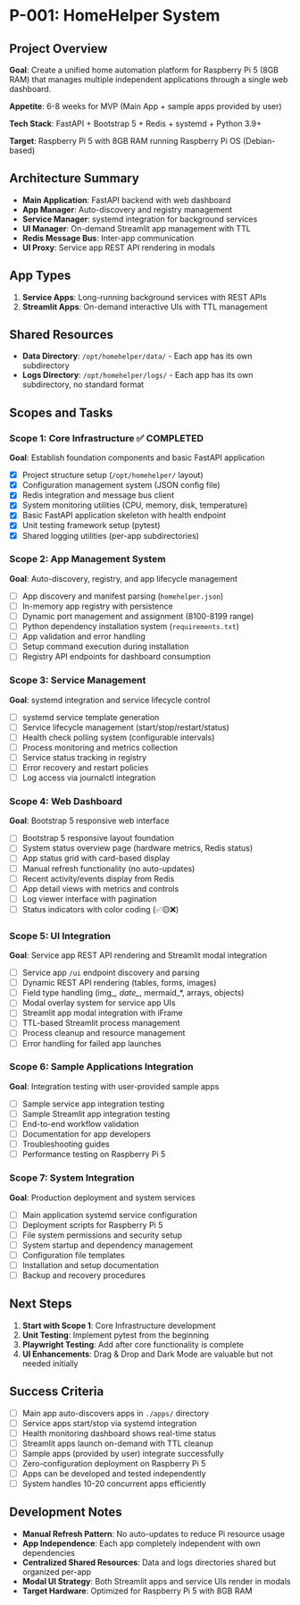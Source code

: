 # P-001: HomeHelper System

## Project Overview
**Goal**: Create a unified home automation platform for Raspberry Pi 5 (8GB RAM) that manages multiple independent applications through a single web dashboard.

**Appetite**: 6-8 weeks for MVP (Main App + sample apps provided by user)

**Tech Stack**: FastAPI + Bootstrap 5 + Redis + systemd + Python 3.9+

**Target**: Raspberry Pi 5 with 8GB RAM running Raspberry Pi OS (Debian-based)

## Architecture Summary
- **Main Application**: FastAPI backend with web dashboard
- **App Manager**: Auto-discovery and registry management  
- **Service Manager**: systemd integration for background services
- **UI Manager**: On-demand Streamlit app management with TTL
- **Redis Message Bus**: Inter-app communication
- **UI Proxy**: Service app REST API rendering in modals

## App Types
1. **Service Apps**: Long-running background services with REST APIs
2. **Streamlit Apps**: On-demand interactive UIs with TTL management

## Shared Resources
- **Data Directory**: `/opt/homehelper/data/` - Each app has its own subdirectory
- **Logs Directory**: `/opt/homehelper/logs/` - Each app has its own subdirectory, no standard format

## Scopes and Tasks

### Scope 1: Core Infrastructure ✅ COMPLETED
**Goal**: Establish foundation components and basic FastAPI application

- [X] Project structure setup (`/opt/homehelper/` layout)
- [X] Configuration management system (JSON config file)
- [X] Redis integration and message bus client
- [X] System monitoring utilities (CPU, memory, disk, temperature)
- [X] Basic FastAPI application skeleton with health endpoint
- [X] Unit testing framework setup (pytest)
- [X] Shared logging utilities (per-app subdirectories)

### Scope 2: App Management System  
**Goal**: Auto-discovery, registry, and app lifecycle management

- [ ] App discovery and manifest parsing (`homehelper.json`)
- [ ] In-memory app registry with persistence
- [ ] Dynamic port management and assignment (8100-8199 range)
- [ ] Python dependency installation system (`requirements.txt`)
- [ ] App validation and error handling
- [ ] Setup command execution during installation
- [ ] Registry API endpoints for dashboard consumption

### Scope 3: Service Management
**Goal**: systemd integration and service lifecycle control

- [ ] systemd service template generation
- [ ] Service lifecycle management (start/stop/restart/status)
- [ ] Health check polling system (configurable intervals)
- [ ] Process monitoring and metrics collection
- [ ] Service status tracking in registry
- [ ] Error recovery and restart policies
- [ ] Log access via journalctl integration

### Scope 4: Web Dashboard
**Goal**: Bootstrap 5 responsive web interface

- [ ] Bootstrap 5 responsive layout foundation
- [ ] System status overview page (hardware metrics, Redis status)
- [ ] App status grid with card-based display
- [ ] Manual refresh functionality (no auto-updates)
- [ ] Recent activity/events display from Redis
- [ ] App detail views with metrics and controls
- [ ] Log viewer interface with pagination
- [ ] Status indicators with color coding (✅🟡❌)

### Scope 5: UI Integration
**Goal**: Service app REST API rendering and Streamlit modal integration

- [ ] Service app `/ui` endpoint discovery and parsing
- [ ] Dynamic REST API rendering (tables, forms, images)
- [ ] Field type handling (img_*, date_*, mermaid_*, arrays, objects)
- [ ] Modal overlay system for service app UIs
- [ ] Streamlit app modal integration with iFrame
- [ ] TTL-based Streamlit process management
- [ ] Process cleanup and resource management
- [ ] Error handling for failed app launches

### Scope 6: Sample Applications Integration
**Goal**: Integration testing with user-provided sample apps

- [ ] Sample service app integration testing
- [ ] Sample Streamlit app integration testing  
- [ ] End-to-end workflow validation
- [ ] Documentation for app developers
- [ ] Troubleshooting guides
- [ ] Performance testing on Raspberry Pi 5

### Scope 7: System Integration
**Goal**: Production deployment and system services

- [ ] Main application systemd service configuration
- [ ] Deployment scripts for Raspberry Pi 5
- [ ] File system permissions and security setup
- [ ] System startup and dependency management
- [ ] Configuration file templates
- [ ] Installation and setup documentation
- [ ] Backup and recovery procedures

## Next Steps
1. **Start with Scope 1**: Core Infrastructure development
2. **Unit Testing**: Implement pytest from the beginning
3. **Playwright Testing**: Add after core functionality is complete
4. **UI Enhancements**: Drag & Drop and Dark Mode are valuable but not needed initially

## Success Criteria
- [ ] Main app auto-discovers apps in `./apps/` directory
- [ ] Service apps start/stop via systemd integration
- [ ] Health monitoring dashboard shows real-time status
- [ ] Streamlit apps launch on-demand with TTL cleanup
- [ ] Sample apps (provided by user) integrate successfully
- [ ] Zero-configuration deployment on Raspberry Pi 5
- [ ] Apps can be developed and tested independently
- [ ] System handles 10-20 concurrent apps efficiently

## Development Notes
- **Manual Refresh Pattern**: No auto-updates to reduce Pi resource usage
- **App Independence**: Each app completely independent with own dependencies
- **Centralized Shared Resources**: Data and logs directories shared but organized per-app
- **Modal UI Strategy**: Both Streamlit apps and service UIs render in modals
- **Target Hardware**: Optimized for Raspberry Pi 5 with 8GB RAM
